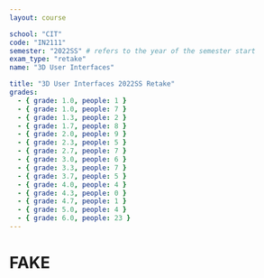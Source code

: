 ```yaml
---
layout: course

school: "CIT"
code: "IN2111"
semester: "2022SS" # refers to the year of the semester start
exam_type: "retake"
name: "3D User Interfaces"

title: "3D User Interfaces 2022SS Retake"
grades:
  - { grade: 1.0, people: 1 }
  - { grade: 1.0, people: 7 }
  - { grade: 1.3, people: 2 }
  - { grade: 1.7, people: 8 }
  - { grade: 2.0, people: 9 }
  - { grade: 2.3, people: 5 }
  - { grade: 2.7, people: 7 }
  - { grade: 3.0, people: 6 }
  - { grade: 3.3, people: 7 }
  - { grade: 3.7, people: 5 }
  - { grade: 4.0, people: 4 }
  - { grade: 4.3, people: 0 }
  - { grade: 4.7, people: 1 }
  - { grade: 5.0, people: 4 }
  - { grade: 6.0, people: 23 }
---
```


# FAKE
